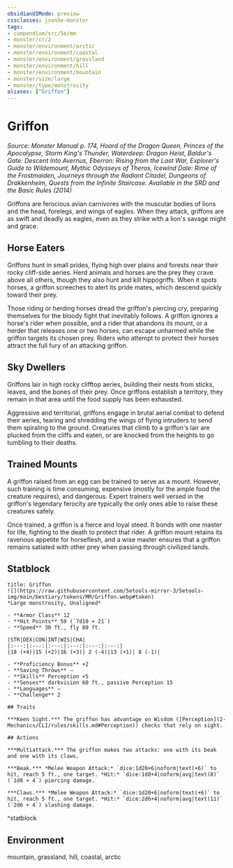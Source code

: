 ```yaml
---
obsidianUIMode: preview
cssclasses: json5e-monster
tags:
- compendium/src/5e/mm
- monster/cr/2
- monster/environment/arctic
- monster/environment/coastal
- monster/environment/grassland
- monster/environment/hill
- monster/environment/mountain
- monster/size/large
- monster/type/monstrosity
aliases: ["Griffon"]
---
```

# Griffon
*Source: Monster Manual p. 174, Hoard of the Dragon Queen, Princes of the Apocalypse, Storm King's Thunder, Waterdeep: Dragon Heist, Baldur's Gate: Descent Into Avernus, Eberron: Rising from the Last War, Explorer's Guide to Wildemount, Mythic Odysseys of Theros, Icewind Dale: Rime of the Frostmaiden, Journeys through the Radiant Citadel, Dungeons of Drakkenheim, Quests from the Infinite Staircase. Available in the <span title='Systems Reference Document (5.1)'>SRD</span> and the Basic Rules (2014)*  

Griffons are ferocious avian carnivores with the muscular bodies of lions and the head, forelegs, and wings of eagles. When they attack, griffons are as swift and deadly as eagles, even as they strike with a lion's savage might and grace.

## Horse Eaters

Griffons hunt in small prides, flying high over plains and forests near their rocky cliff-side aeries. Herd animals and horses are the prey they crave above all others, though they also hunt and kill hippogriffs. When it spots horses, a griffon screeches to alert its pride mates, which descend quickly toward their prey.

Those riding or herding horses dread the griffon's piercing cry, preparing themselves for the bloody fight that inevitably follows. A griffon ignores a horse's rider when possible, and a rider that abandons its mount, or a herder that releases one or two horses, can escape unharmed while the griffon targets its chosen prey. Riders who attempt to protect their horses attract the full fury of an attacking griffon.

## Sky Dwellers

Griffons lair in high rocky clifftop aeries, building their nests from sticks, leaves, and the bones of their prey. Once griffons establish a territory, they remain in that area until the food supply has been exhausted.

Aggressive and territorial, griffons engage in brutal aerial combat to defend their aeries, tearing and shredding the wings of flying intruders to send them spiraling to the ground. Creatures that climb to a griffon's lair are plucked from the cliffs and eaten, or are knocked from the heights to go tumbling to their deaths.

## Trained Mounts

A griffon raised from an egg can be trained to serve as a mount. However, such training is time consuming, expensive (mostly for the ample food the creature requires), and dangerous. Expert trainers well versed in the griffon's legendary ferocity are typically the only ones able to raise these creatures safely.

Once trained, a griffon is a fierce and loyal steed. It bonds with one master for life, fighting to the death to protect that rider. A griffon mount retains its ravenous appetite for horseflesh, and a wise master ensures that a griffon remains satiated with other prey when passing through civilized lands.

## Statblock

```ad-statblock
title: Griffon
![](https://raw.githubusercontent.com/5etools-mirror-3/5etools-img/main/bestiary/tokens/MM/Griffon.webp#token)
*Large monstrosity, Unaligned*

- **Armor Class** 12
- **Hit Points** 59 (`7d10 + 21`)
- **Speed** 30 ft., fly 80 ft.

|STR|DEX|CON|INT|WIS|CHA|
|:---:|:---:|:---:|:---:|:---:|:---:|
|18 (+4)|15 (+2)|16 (+3)| 2 (-4)|13 (+1)| 8 (-1)|

- **Proficiency Bonus** +2
- **Saving Throws** ⏤
- **Skills** Perception +5
- **Senses** darkvision 60 ft., passive Perception 15
- **Languages** —
- **Challenge** 2

## Traits

***Keen Sight.*** The griffon has advantage on Wisdom ([Perception](2-Mechanics/CLI/rules/skills.md#Perception)) checks that rely on sight.

## Actions

***Multiattack.*** The griffon makes two attacks: one with its beak and one with its claws.

***Beak.*** *Melee Weapon Attack:* `dice:1d20+6|noform|text(+6)` to hit, reach 5 ft., one target. *Hit:* `dice:1d8+4|noform|avg|text(8)` (`1d8 + 4`) piercing damage.

***Claws.*** *Melee Weapon Attack:* `dice:1d20+6|noform|text(+6)` to hit, reach 5 ft., one target. *Hit:* `dice:2d6+4|noform|avg|text(11)` (`2d6 + 4`) slashing damage.
```
^statblock

## Environment

mountain, grassland, hill, coastal, arctic